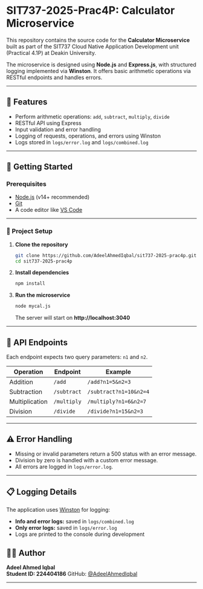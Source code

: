 # SIT737-2025-Prac4P: Calculator Microservice

This repository contains the source code for the **Calculator Microservice** built as part of the SIT737 Cloud Native Application Development unit (Practical 4.1P) at Deakin University.

The microservice is designed using **Node.js** and **Express.js**, with structured logging implemented via **Winston**. It offers basic arithmetic operations via RESTful endpoints and handles errors.

---

## 📌 Features

- Perform arithmetic operations: `add`, `subtract`, `multiply`, `divide`
- RESTful API using Express
- Input validation and error handling
- Logging of requests, operations, and errors using Winston
- Logs stored in `logs/error.log` and `logs/combined.log`

---

## 🚀 Getting Started

### Prerequisites

- [Node.js](https://nodejs.org/en/) (v14+ recommended)
- [Git](https://git-scm.com/)
- A code editor like [VS Code](https://code.visualstudio.com/)

---

### 📁 Project Setup

1. **Clone the repository**
   ```bash
   git clone https://github.com/AdeelAhmedIqbal/sit737-2025-prac4p.git
   cd sit737-2025-prac4p
   ```

2. **Install dependencies**
   ```bash
   npm install
   ```

3. **Run the microservice**
   ```bash
   node mycal.js
   ```

   The server will start on **http://localhost:3040**

---

## 🔌 API Endpoints

Each endpoint expects two query parameters: `n1` and `n2`.

| Operation      | Endpoint     | Example                          |
|----------------|--------------|----------------------------------|
| Addition       | `/add`       | `/add?n1=5&n2=3`                 |
| Subtraction    | `/subtract`  | `/subtract?n1=10&n2=4`          |
| Multiplication | `/multiply`  | `/multiply?n1=6&n2=7`           |
| Division       | `/divide`    | `/divide?n1=15&n2=3`            |

---

## ⚠️ Error Handling

- Missing or invalid parameters return a 500 status with an error message.
- Division by zero is handled with a custom error message.
- All errors are logged in `logs/error.log`.

---

## 📋 Logging Details

The application uses [Winston](https://github.com/winstonjs/winston) for logging:

- **Info and error logs:** saved in `logs/combined.log`
- **Only error logs:** saved in `logs/error.log`
- Logs are printed to the console during development


## 👨‍💻 Author

**Adeel Ahmed Iqbal**  
**Student ID: 224404186**
GitHub: [@AdeelAhmedIqbal](https://github.com/AdeelAhmedIqbal)

---
